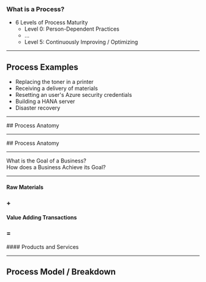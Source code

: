 ### What is a Process?

- 6 Levels of Process Maturity
  - Level 0: Person-Dependent Practices
  - ...
  - Level 5: Continuously Improving / Optimizing

---

## Process Examples

- Replacing the toner in a printer
- Receiving a delivery of materials
- Resetting an user's Azure security credentials
- Building a HANA server
- Disaster recovery

---

<!-- slide: data-transition="none" -->

## Process Anatomy

<object type="image/svg+xml" data="assets/background/theory/process-anatomy-1.svg"></object>

---

<!-- slide: data-transition="none" -->

## Process Anatomy

<object type="image/svg+xml" data="assets/background/theory/process-anatomy-2.svg"></object>

---

<div>What is the <span class="highlight">Goal</span> of a Business?</div>

<div class="fragment">How does a Business Achieve its Goal?</div>

---

#### Raw Materials

###  \+ <!-- .element: class="fragment" -->

#### <span class="highlight">Value Adding Transactions</span> <!-- .element: class="fragment" -->

### =  <!-- .element: class="fragment" -->

#### Products and Services <!-- .element: class="fragment" -->

---

## Process Model / Breakdown

<object type="image/svg+xml" data="assets/background/theory/business-process-model.svg#team"></object>
